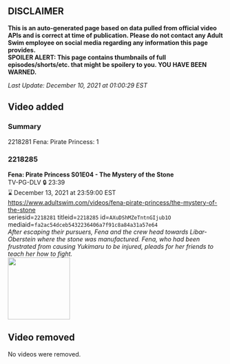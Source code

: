 ## DISCLAIMER
**This is an auto-generated page based on data pulled from official video APIs and is correct at time of publication. Please do not contact any Adult Swim employee on social media regarding any information this page provides.**  
**SPOILER ALERT: This page contains thumbnails of full episodes/shorts/etc. that might be spoilery to you. YOU HAVE BEEN WARNED.**  

_Last Update: December 10, 2021 at 01:00:29 EST_
## Video added
### Summary
2218281 Fena: Pirate Princess: 1  
### 2218285
**Fena: Pirate Princess S01E04 - The Mystery of the Stone**  
TV-PG-DLV 🔒 23:39  
⌛ December 13, 2021 at 23:59:00 EST  
https://www.adultswim.com/videos/fena-pirate-princess/the-mystery-of-the-stone  
seriesid=`2218281` titleid=`2218285` id=`AXuDShMZeTntnGIjub1O` mediaid=`fa2ac54dceb5432236406a7f91c8a84a31a57e64`  
_After escaping their pursuers, Fena and the crew head towards Libar-Oberstein where the stone was manufactured. Fena, who had been frustrated from causing Yukimaru to be injured, pleads for her friends to teach her how to fight._  
<a href="https://media.cdn.adultswim.com/uploads/20210827/thumbnails/2_218271051467-FenaPiratePrincess_104_TheMysteryOfTheStone.png"><img src="https://media.cdn.adultswim.com/uploads/20210827/thumbnails/2_218271051467-FenaPiratePrincess_104_TheMysteryOfTheStone.png" height="144px" /></a>
## Video removed
No videos were removed.  
